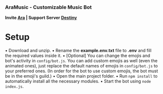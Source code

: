 ### AraMusic - Customizable Music Bot
**Invite [Ara](https://ptb.discord.com/api/oauth2/authorize?client_id=795527817697427476&permissions=8&scope=bot) | Support Server [Destiny](https://discord.gg/N5GMPZD5sX)**

# Setup
• Download and unzip.
• Rename the **example.env.txt** file to **.env** and fill the required values inside it.
• [Optional] You can change the emojis and bot's activity in `config/bot.js`. You can add custom emojis as well (even the animated ones), just replace the default names of emojis in `config/bot.js` to your preferred ones. (In order for the bot to use custom emojis, the bot must be in the emoji's guild.)
• Open the main project folder.
• Run `npm install` to automatically install all the necessary modules.
• Start the bot using `node index.js`.
